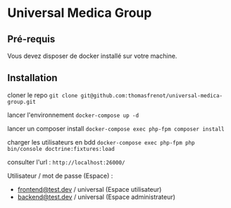 # Universal Medica Group

## Pré-requis
Vous devez disposer de docker installé sur votre machine.

## Installation
cloner le repo `git clone git@github.com:thomasfrenot/universal-medica-group.git`

lancer l'environnement `docker-compose up -d`

lancer un composer install
`docker-compose exec php-fpm composer install`

charger les utilisateurs en bdd `docker-compose exec php-fpm php bin/console doctrine:fixtures:load`

consulter l'url : `http://localhost:26000/`

Utilisateur / mot de passe (Espace) :

- frontend@test.dev / universal (Espace utilisateur)
- backend@test.dev / universal (Espace administrateur)
